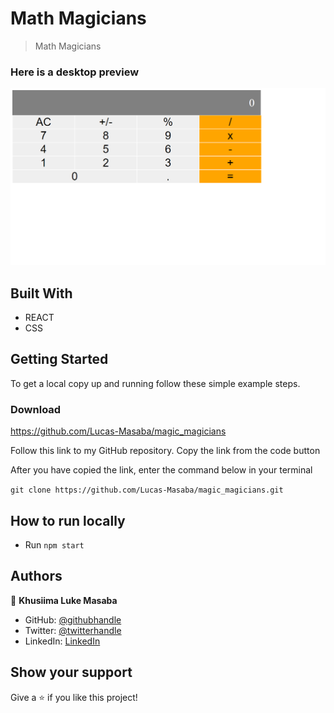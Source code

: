 # Math Magicians

> Math Magicians

### Here is a desktop preview
![screenshot](/screenshot.png)


## Built With

- REACT
- CSS



## Getting Started


To get a local copy up and running follow these simple example steps.

### Download 
https://github.com/Lucas-Masaba/magic_magicians
 
Follow this link to my GitHub repository. Copy the link from the code button
 
After you have copied the link, enter the command below in your terminal
 
`git clone https://github.com/Lucas-Masaba/magic_magicians.git`

## How to run locally

- Run `npm start` 


## Authors

👤 **Khusiima Luke Masaba**

- GitHub: [@githubhandle](https://github.com/Lucas-Masaba)
- Twitter: [@twitterhandle](https://twitter.com/MasabaLuke)
- LinkedIn: [LinkedIn](https://linkedin.com/in/khusiima-luke-masaba-59060a121)



## Show your support

Give a ⭐️ if you like this project! 

